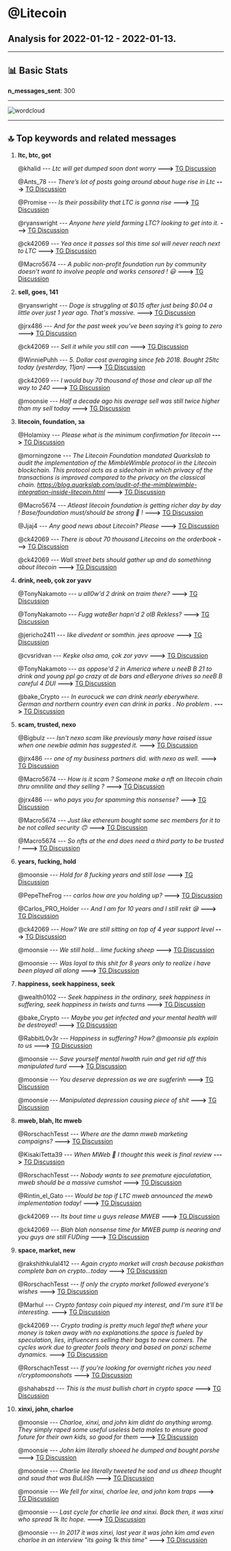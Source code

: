 # **@Litecoin**
 ## Analysis for **2022-01-12** - **2022-01-13**.

---

## 📊 **Basic Stats**

**n_messages_sent**: 300

---
![wordcloud](Litecoin_1Days_wordcloud.png)

---


## 🔝 **Top keywords and related messages**

1. **ltc, btc, got**

    @khalid --- *Ltc will get dumped soon dont worry* **--->** [TG Discussion](https://t.me/Litecoin/2045326)

    @Ants_78 --- *There’s lot of posts going around about huge rise in Ltc* **--->** [TG Discussion](https://t.me/Litecoin/2044965)

    @Promise --- *Is their possibility that LTC is gonna rise* **--->** [TG Discussion](https://t.me/Litecoin/2044971)

    @ryanswright --- *Anyone here yield farming LTC? looking to get into it.* **--->** [TG Discussion](https://t.me/Litecoin/2045505)

    @ck42069 --- *Yea once it passes sol this time sol will never reach next to LTC* **--->** [TG Discussion](https://t.me/Litecoin/2045274)

    @Macro5674 --- *A public non-profit foundation run by community doesn't want to involve people and works censored ! 😃* **--->** [TG Discussion](https://t.me/Litecoin/2045079)

2. **sell, goes, 141**

    @ryanswright --- *Doge is struggling at $0.15 after just being $0.04 a little over just 1 year ago. That's massive.* **--->** [TG Discussion](https://t.me/Litecoin/2044939)

    @jrx486 --- *And for the past week you’ve been saying it’s going to zero* **--->** [TG Discussion](https://t.me/Litecoin/2045150)

    @ck42069 --- *Sell it while you still can* **--->** [TG Discussion](https://t.me/Litecoin/2044819)

    @WinniePuhh --- *5. Dollar cost averaging since feb 2018. Bought 25ltc today (yesterday, 11jan)* **--->** [TG Discussion](https://t.me/Litecoin/2044918)

    @ck42069 --- *I would buy 70 thousand of those and clear up all the way to 240* **--->** [TG Discussion](https://t.me/Litecoin/2045151)

    @moonsie --- *Half a decade ago his average sell was still twice higher than my sell today* **--->** [TG Discussion](https://t.me/Litecoin/2044733)

3. **litecoin, foundation, за**

    @Holamixy --- *Please what is the minimum confirmation for litecoin* **--->** [TG Discussion](https://t.me/Litecoin/2045210)

    @morningzone --- *The Litecoin Foundation mandated Quarkslab to audit the implementation of the MimbleWimble protocol in the Litecoin blockchain. This protocol acts as a sidechain in which privacy of the transactions is improved compared to the privacy on the classical chain.  https://blog.quarkslab.com/audit-of-the-mimblewimble-integration-inside-litecoin.html* **--->** [TG Discussion](https://t.me/Litecoin/2045621)

    @Macro5674 --- *Atleast litecoin foundation is getting richer day by day ! Base/foundation must/should be strong 💪 !* **--->** [TG Discussion](https://t.me/Litecoin/2045626)

    @Jjaj4 --- *Any good news about Litecoin? Please* **--->** [TG Discussion](https://t.me/Litecoin/2045557)

    @ck42069 --- *There is about 70 thousand Litecoins on the orderbook* **--->** [TG Discussion](https://t.me/Litecoin/2045149)

    @ck42069 --- *Wall street bets should gather up and do somethinng about litecoin* **--->** [TG Discussion](https://t.me/Litecoin/2045112)

4. **drink, neeb, çok zor yavv**

    @TonyNakamoto --- *u all0w'd 2 drink on traim there?* **--->** [TG Discussion](https://t.me/Litecoin/2044768)

    @TonyNakamoto --- *Fugg wateBer hapn'd 2 olB Rekless?* **--->** [TG Discussion](https://t.me/Litecoin/2045282)

    @jericho2411 --- *like divedent or somthin. jees aproove* **--->** [TG Discussion](https://t.me/Litecoin/2045384)

    @cvsridvan --- *Keşke olsa ama, çok zor yavv* **--->** [TG Discussion](https://t.me/Litecoin/2045296)

    @TonyNakamoto --- *as oppose'd 2 in America where u neeB B 21 to drink and young ppl go crazy at de bars and eBeryone drives so neeB B careful 4 DUI* **--->** [TG Discussion](https://t.me/Litecoin/2044784)

    @bake_Crypto --- *In eurocuck we can drink nearly eberywhere. German and northern country even can drink in parks . No problem .* **--->** [TG Discussion](https://t.me/Litecoin/2044779)

5. **scam, trusted, nexo**

    @Bigbulz --- *Isn't nexo scam like previously many have raised issue when one newbie admin has suggested it.* **--->** [TG Discussion](https://t.me/Litecoin/2045528)

    @jrx486 --- *one of my business partners did. with nexo as well.* **--->** [TG Discussion](https://t.me/Litecoin/2045517)

    @Macro5674 --- *How is it scam ? Someone make a nft on litecoin chain thru omnilite and they selling ?* **--->** [TG Discussion](https://t.me/Litecoin/2045440)

    @jrx486 --- *who pays you for spamming this nonsense?* **--->** [TG Discussion](https://t.me/Litecoin/2044820)

    @Macro5674 --- *Just like ethereum bought some sec members for it to be not called security 🙃* **--->** [TG Discussion](https://t.me/Litecoin/2045628)

    @Macro5674 --- *So nfts at the end does need a third party to be trusted !* **--->** [TG Discussion](https://t.me/Litecoin/2045442)

6. **years, fucking, hold**

    @moonsie --- *Hold for 8 fucking years and still lose* **--->** [TG Discussion](https://t.me/Litecoin/2044726)

    @PepeTheFrog --- *carlos how are you holding up?* **--->** [TG Discussion](https://t.me/Litecoin/2044765)

    @Carlos_PRO_Holder --- *And I am for 10 years and I still rekt 😪* **--->** [TG Discussion](https://t.me/Litecoin/2044761)

    @ck42069 --- *How? We are still sitting on top of 4 year support level* **--->** [TG Discussion](https://t.me/Litecoin/2045161)

    @moonsie --- *We still hold... lime fucking sheep* **--->** [TG Discussion](https://t.me/Litecoin/2044756)

    @moonsie --- *Was loyal to this shit for 8 years only to realize i have been played all along* **--->** [TG Discussion](https://t.me/Litecoin/2044724)

7. **happiness, seek happiness, seek**

    @wealth0102 --- *Seek happiness in the ordinary, seek happiness in suffering, seek happiness in twists and turns* **--->** [TG Discussion](https://t.me/Litecoin/2045119)

    @bake_Crypto --- *Maybe you get infected and your mental health will be destroyed!* **--->** [TG Discussion](https://t.me/Litecoin/2045322)

    @RabbitL0v3r --- *Happiness in suffering? How? @moonsie pls explain to us* **--->** [TG Discussion](https://t.me/Litecoin/2045121)

    @moonsie --- *Save yourself mental hwalth ruin and get rid off this manipulated turd* **--->** [TG Discussion](https://t.me/Litecoin/2044718)

    @moonsie --- *You deserve depression as we are sugferinh* **--->** [TG Discussion](https://t.me/Litecoin/2044677)

    @moonsie --- *Manipulated depression causing piece of shit* **--->** [TG Discussion](https://t.me/Litecoin/2044666)

8. **mweb, blah, ltc mweb**

    @RorschachTesst --- *Where are the damn mweb marketing campaigns?* **--->** [TG Discussion](https://t.me/Litecoin/2045422)

    @KisakiTetta39 --- *When MWeb 🥸 I thought this week is final review* **--->** [TG Discussion](https://t.me/Litecoin/2045073)

    @RorschachTesst --- *Nobody wants to see premature ejaculatation, mweb should be a massive cumshot* **--->** [TG Discussion](https://t.me/Litecoin/2045060)

    @Rintin_el_Gato --- *Would be top if LTC mweb announced the mewb implementation today!* **--->** [TG Discussion](https://t.me/Litecoin/2045048)

    @ck42069 --- *Its bout time u guys release MWEB* **--->** [TG Discussion](https://t.me/Litecoin/2045026)

    @ck42069 --- *Blah blah nonsense time for MWEB pump is nearing and you guys are still FUDing* **--->** [TG Discussion](https://t.me/Litecoin/2045276)

9. **space, market, new**

    @rakshithkulal412 --- *Again crypto market will crash because pakisthan complete ban on crypto...today* **--->** [TG Discussion](https://t.me/Litecoin/2045605)

    @RorschachTesst --- *If only the crypto market followed everyone's wishes* **--->** [TG Discussion](https://t.me/Litecoin/2045569)

    @Marhul --- *Crypto fantasy coin piqued my interest, and I'm sure it'll be interesting.* **--->** [TG Discussion](https://t.me/Litecoin/2045553)

    @ck42069 --- *Crypto trading is pretty much legal theft where your money is taken away with no explanations.the space is fueled by speculation, lies, influencers selling their bags to new comers. The cycles work due to greater fools theory and based on ponzi scheme dynamics.* **--->** [TG Discussion](https://t.me/Litecoin/2044861)

    @RorschachTesst --- *If you're looking for overnight riches you need r/cryptomoonshots* **--->** [TG Discussion](https://t.me/Litecoin/2045503)

    @shahabszd --- *This is the must bullish chart in crypto space* **--->** [TG Discussion](https://t.me/Litecoin/2044904)

10. **xinxi, john, charloe**

    @moonsie --- *Charloe, xinxi, and john kim didnt do anything wromg. They simply raped some useful useless beta males to ensure good future for their own kids, so good for them* **--->** [TG Discussion](https://t.me/Litecoin/2044758)

    @moonsie --- *John kim literally shoeed he dumped and bought porshe* **--->** [TG Discussion](https://t.me/Litecoin/2044753)

    @moonsie --- *Charlie lee literally tweeted he sod and us dheep thought and saud that was BuLliSh* **--->** [TG Discussion](https://t.me/Litecoin/2044751)

    @moonsie --- *We fell for xinxi, charloe lee, and john kom traps* **--->** [TG Discussion](https://t.me/Litecoin/2044748)

    @moonsie --- *Last cycle for charlie lee and xinxi. Back then, it was xinxi who spread 1k ltc hope.* **--->** [TG Discussion](https://t.me/Litecoin/2044722)

    @moonsie --- *In 2017 it was xinxi, last year it was john kim amd even charloe in an interview "its going 1k this time"* **--->** [TG Discussion](https://t.me/Litecoin/2044739)

